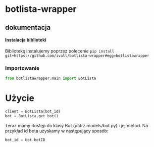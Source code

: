 # botlista-wrapper
## dokumentacja

#### Instalacja biblioteki
Bibliotekę instalujemy poprzez polecenie ```pip install git+https://github.com/ivall/botlista-wrapper#egg=botlistawrapper```

### Importowanie
```python
from botlistawrapper.main import BotLista
```

# Użycie
```python
client = BotLista(bot_id)
bot = BotLista.get_bot()
```
Teraz mamy dostęp do klasy Bot (patrz models/bot.py) i jej metod. Na przykład id bota uzyskamy w następujący sposób:
```python
bot_id = bot.botID
```
